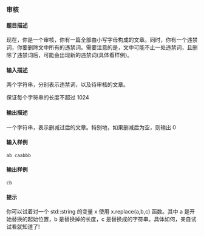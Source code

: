 ### 审核

#### 题目描述

现在，你是一个审核，你有一篇全部由小写字母构成的文章。同时，你有一个违禁词，你要删除文中所有的违禁词。需要注意的是，文中可能不止一处违禁词，且删除了违禁词后，可能会出现新的违禁词(具体看样例)。

#### 输入描述

两个字符串，分别表示违禁词，以及待审核的文章。

保证每个字符串的长度不超过 $1024$

#### 输出描述

一个字符串，表示删减过后的文章。特别地，如果删减后为空，则输出 $0$

#### 输入样例

```
ab caabbb
```

#### 输出样例

```
cb
```

#### 提示

你可以试着对一个 std::string 的变量 x 使用 x.replace(a,b,c) 函数。其中 a 是开始替换的起始位置，b 是替换掉的长度，c 是替换成的字符串。具体如何，亲自试试看就知道了!
